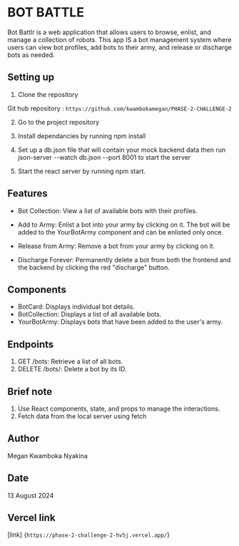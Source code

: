 # BOT BATTLE

Bot Battlr is a  web application that allows users to browse, enlist, and manage a collection of robots. This app IS a bot management system where users can view bot profiles, add bots to their army, and release or discharge bots as needed.

## Setting up

1. Clone the repository

Git hub repository : `https://github.com/kwambokamegan/PHASE-2-CHALLENGE-2`

2. Go to the project repository

3. Install dependancies by running npm install 

4. Set up a db.json file that will contain your mock backend data  then run json-server --watch db.json --port 8001 to start the server

5. Start the react server by running npm start.

## Features 

* Bot Collection: View a list of available bots with their profiles.

* Add to Army:  Enlist a bot into your army by clicking on it. The bot will be added to the YourBotArmy component and can be enlisted only once.

* Release from Army:  Remove a bot from your army by clicking on it.

* Discharge Forever: Permanently delete a bot from both the frontend and the backend by clicking the red "discharge" button.


## Components

* BotCard: Displays individual bot details.
* BotCollection: Displays a list of all available bots.
* YourBotArmy: Displays bots that have been added to the user's army.

## Endpoints 

1. GET /bots: Retrieve a list of all bots.
2. DELETE /bots/: Delete a bot by its ID.

## Brief note

1. Use React components, state, and props to manage the interactions.
2. Fetch data from the local server using fetch 

## Author 

Megan Kwamboka Nyakina

## Date

13 August 2024

## Vercel link

[link] {`https://phase-2-challenge-2-hv5j.vercel.app/`}